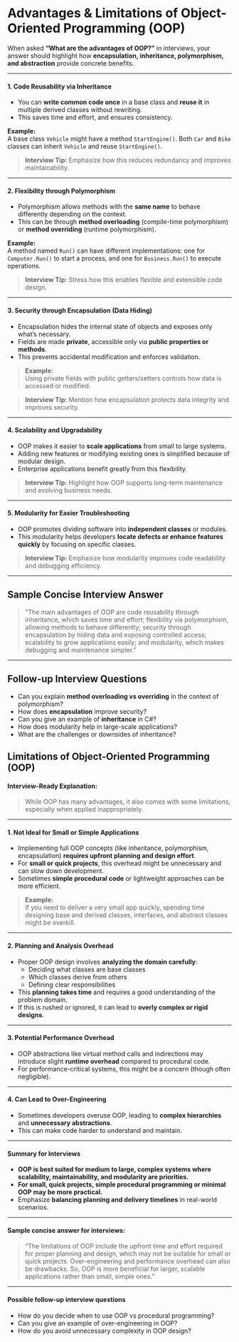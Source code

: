 # Advantages & Limitations of Object-Oriented Programming (OOP)

When asked **“What are the advantages of OOP?”** in interviews, your answer should highlight how **encapsulation, inheritance, polymorphism, and abstraction** provide concrete benefits.

***

#### 1. **Code Reusability via Inheritance**

* You can **write common code once** in a base class and **reuse it** in multiple derived classes without rewriting.
* This saves time and effort, and ensures consistency.

**Example:**\
A base class `Vehicle` might have a method `StartEngine()`. Both `Car` and `Bike` classes can inherit `Vehicle` and reuse `StartEngine()`.

> **Interview Tip:** Emphasize how this reduces redundancy and improves maintainability.

***

#### 2. **Flexibility through Polymorphism**

* Polymorphism allows methods with the **same name** to behave differently depending on the context.
* This can be through **method overloading** (compile-time polymorphism) or **method overriding** (runtime polymorphism).

**Example:**\
A method named `Run()` can have different implementations: one for `Computer.Run()` to start a process, and one for `Business.Run()` to execute operations.

> **Interview Tip:** Stress how this enables flexible and extensible code design.

***

#### 3. **Security through Encapsulation (Data Hiding)**

* Encapsulation hides the internal state of objects and exposes only what’s necessary.
* Fields are made **private**, accessible only via **public properties or methods**.
* This prevents accidental modification and enforces validation.

> **Example:**\
> Using private fields with public getters/setters controls how data is accessed or modified.

> **Interview Tip:** Mention how encapsulation protects data integrity and improves security.

***

#### 4. **Scalability and Upgradability**

* OOP makes it easier to **scale applications** from small to large systems.
* Adding new features or modifying existing ones is simplified because of modular design.
* Enterprise applications benefit greatly from this flexibility.

> **Interview Tip:** Highlight how OOP supports long-term maintenance and evolving business needs.

***

#### 5. **Modularity for Easier Troubleshooting**

* OOP promotes dividing software into **independent classes** or modules.
* This modularity helps developers **locate defects or enhance features quickly** by focusing on specific classes.

> **Interview Tip:** Emphasize how modularity improves code readability and debugging efficiency.

***

## Sample Concise Interview Answer

> "The main advantages of OOP are code reusability through inheritance, which saves time and effort; flexibility via polymorphism, allowing methods to behave differently; security through encapsulation by hiding data and exposing controlled access; scalability to grow applications easily; and modularity, which makes debugging and maintenance simpler."

***

## Follow-up Interview Questions

* Can you explain **method overloading vs overriding** in the context of polymorphism?
* How does **encapsulation** improve security?
* Can you give an example of **inheritance** in C#?
* How does modularity help in large-scale applications?
* What are the challenges or downsides of inheritance?

## Limitations of Object-Oriented Programming (OOP)

#### Interview-Ready Explanation:

> While OOP has many advantages, it also comes with some limitations, especially when applied inappropriately.

***

#### 1. **Not Ideal for Small or Simple Applications**

* Implementing full OOP concepts (like inheritance, polymorphism, encapsulation) **requires upfront planning and design effort**.
* For **small or quick projects**, this overhead might be unnecessary and can slow down development.
* Sometimes **simple procedural code** or lightweight approaches can be more efficient.

> **Example:**\
> If you need to deliver a very small app quickly, spending time designing base and derived classes, interfaces, and abstract classes might be overkill.

***

#### 2. **Planning and Analysis Overhead**

* Proper OOP design involves **analyzing the domain carefully**:
  * Deciding what classes are base classes
  * Which classes derive from others
  * Defining clear responsibilities
* This **planning takes time** and requires a good understanding of the problem domain.
* If this is rushed or ignored, it can lead to **overly complex or rigid designs**.

***

#### 3. **Potential Performance Overhead**

* OOP abstractions like virtual method calls and indirections may introduce slight **runtime overhead** compared to procedural code.
* For performance-critical systems, this might be a concern (though often negligible).

***

#### 4. **Can Lead to Over-Engineering**

* Sometimes developers overuse OOP, leading to **complex hierarchies** and **unnecessary abstractions**.
* This can make code harder to understand and maintain.

***

#### Summary for Interviews

* **OOP is best suited for medium to large, complex systems where scalability, maintainability, and modularity are priorities.**
* **For small, quick projects, simple procedural programming or minimal OOP may be more practical.**
* Emphasize **balancing planning and delivery timelines** in real-world scenarios.

***

#### Sample concise answer for interviews:

> “The limitations of OOP include the upfront time and effort required for proper planning and design, which may not be suitable for small or quick projects. Over-engineering and performance overhead can also be drawbacks. So, OOP is more beneficial for larger, scalable applications rather than small, simple ones.”

***

#### Possible follow-up interview questions

* How do you decide when to use OOP vs procedural programming?
* Can you give an example of over-engineering in OOP?
* How do you avoid unnecessary complexity in OOP design?
